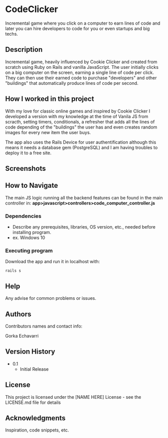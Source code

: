 # CodeClicker

Incremental game where you click on a computer to earn lines of code and later you can hire developers to code for you or even startups and big techs.

## Description

Incremental game, heavily influenced by Cookie Clicker and created from scratch using Ruby on Rails and vanilla JavaScript.
The user initially clicks on a big computer on the screen, earning a single line of code per click. They can then use their earned code to purchase "developers" and other "buildings" that automatically produce lines of code per second.

## How I worked in this project

With my love for classic online games and inspired by Cookie Clicker I developed a version with my knowledge at the time of Vanila JS from scracth, setting timers, conditionals, a refresher that adds all the lines of code depending of the "buildings" the user has and even creates random images for every new item the user buys.

The app also uses the Rails Device for user authentification although this means it needs a database gem (PostgreSQL) and I am having troubles to deploy it to a free site.

## Screenshots

## How to Navigate 

The main JS logic running all the backend features can be found in the main controller in:
**app>javascript>controllers>code_computer_controller.js**

### Dependencies

* Describe any prerequisites, libraries, OS version, etc., needed before installing program.
* ex. Windows 10

### Executing program

Download the app and run it in localhost with:
```
rails s
```

## Help

Any advise for common problems or issues.

## Authors

Contributors names and contact info:

Gorka Echavarri

## Version History

* 0.1
    * Initial Release

## License

This project is licensed under the [NAME HERE] License - see the LICENSE.md file for details

## Acknowledgments

Inspiration, code snippets, etc.

